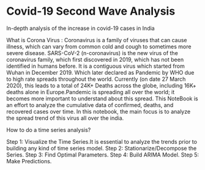 # Covid-19 Second Wave Analysis
In-depth analysis of the increase in covid-19 cases in India

What is Corona Virus :
Coronavirus is a family of viruses that can cause illness, which can vary from common cold and cough to sometimes more severe disease. SARS-CoV-2 (n-coronavirus) is the new virus of the coronavirus family, which first discovered in 2019, which has not been identified in humans before. It is a contiguous virus which started from Wuhan in December 2019. Which later declared as Pandemic by WHO due to high rate spreads throughout the world. Currently (on date 27 March 2020), this leads to a total of 24K+ Deaths across the globe, including 16K+ deaths alone in Europe.Pandemic is spreading all over the world; it becomes more important to understand about this spread. This NoteBook is an effort to analyze the cumulative data of confirmed, deaths, and recovered cases over time. In this notebook, the main focus is to analyze the spread trend of this virus all over the india.

How to do a time series analysis?

Step 1: Visualize the Time Series.It is essential to analyze the trends prior to building any kind of time series model.
Step 2: Stationarize/Decompose the Series.
Step 3: Find Optimal Parameters.
Step 4: Build ARIMA Model.
Step 5: Make Predictions.
